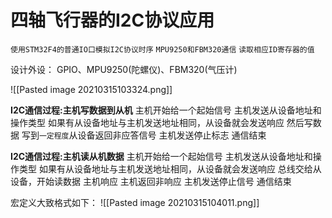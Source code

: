 # 四轴飞行器的I2C协议应用
`使用STM32F4的普通IO口模拟I2C协议时序`
`MPU9250和FBM320通信`
`读取相应ID寄存器的值`

设计外设：
GPIO、MPU9250(陀螺仪)、FBM320(气压计)

![[Pasted image 20210315103324.png]]

**I2C通信过程:主机写数据到从机**
主机开始给一个起始信号
主机发送从设备地址和操作类型
如果有从设备地址与主机发送地址相同，从设备就会发送响应
然后写数据
写到`一定程度`从设备返回非应答信号
主机发送停止标志
通信结束

**I2C通信过程:主机读从机数据**
主机开始给一个起始信号
主机发送从设备地址和操作类型
如果有从设备地址与主机发送地址相同，从设备就会发送响应
总线交给从设备，开始读数据
主机响应
主机返回非响应
主机发送停止信号
通信结束

宏定义大致格式如下：
![[Pasted image 20210315104011.png]]

